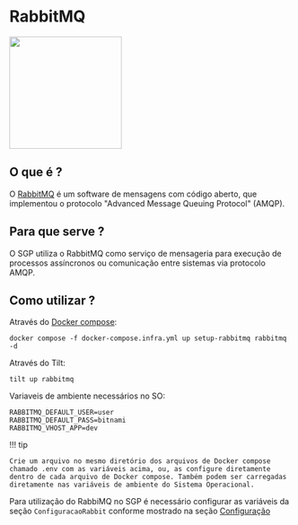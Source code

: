 # RabbitMQ
<img src="../img/rabbitmq.png" width="200" class="center">

## O que é ?

O [RabbitMQ](https://www.rabbitmq.com/ "Site Oficial") é um software de mensagens com código aberto, que implementou o protocolo "Advanced Message Queuing Protocol" (AMQP).

## Para que serve ?

O SGP utiliza o RabbitMQ como serviço de mensageria para execução de processos assíncronos ou comunicação entre sistemas via protocolo AMQP.

## Como utilizar ?

Através do [Docker compose](https://github.com/prefeiturasp/SME-NovoSGP/blob/master/docker-compose.infra.yml "docker-compose.infra.yml"):

```
docker compose -f docker-compose.infra.yml up setup-rabbitmq rabbitmq -d
```

Através do Tilt:
```
tilt up rabbitmq
```
Variaveis de ambiente necessários no SO:

```
RABBITMQ_DEFAULT_USER=user
RABBITMQ_DEFAULT_PASS=bitnami
RABBITMQ_VHOST_APP=dev
```

!!! tip

    Crie um arquivo no mesmo diretório dos arquivos de Docker compose chamado .env com as variáveis acima, ou, as configure diretamente dentro de cada arquivo de Docker compose. Também podem ser carregadas diretamente nas variáveis de ambiente do Sistema Operacional.


Para utilização do RabbiMQ no SGP é necessário configurar as variáveis da seção `ConfiguracaoRabbit` conforme mostrado na seção [Configuração](rabbitsecret.md)

